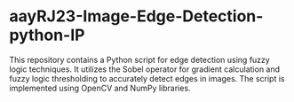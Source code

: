# aayRJ23-Image-Edge-Detection-python-IP
This repository contains a Python script for edge detection using fuzzy logic techniques. It utilizes the Sobel operator for gradient calculation and fuzzy logic thresholding to accurately detect edges in images. The script is implemented using OpenCV and NumPy libraries.
